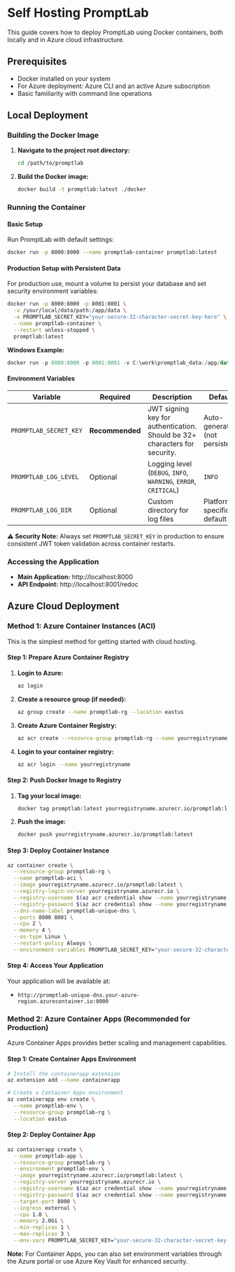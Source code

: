 # Self Hosting PromptLab

This guide covers how to deploy PromptLab using Docker containers, both locally and in Azure cloud infrastructure.

## Prerequisites

- Docker installed on your system
- For Azure deployment: Azure CLI and an active Azure subscription
- Basic familiarity with command line operations

## Local Deployment

### Building the Docker Image

1. **Navigate to the project root directory:**
   ```bash
   cd /path/to/promptlab
   ```

2. **Build the Docker image:**
   ```bash
   docker build -t promptlab:latest ./docker
   ```

### Running the Container

#### Basic Setup

Run PromptLab with default settings:

```bash
docker run -p 8000:8000 --name promptlab-container promptlab:latest
```

#### Production Setup with Persistent Data

For production use, mount a volume to persist your database and set security environment variables:

```bash
docker run -p 8000:8000 -p 8001:8001 \
  -v /your/local/data/path:/app/data \
  -e PROMPTLAB_SECRET_KEY="your-secure-32-character-secret-key-here" \
  --name promptlab-container \
  --restart unless-stopped \
  promptlab:latest
```

**Windows Example:**
```powershell
docker run -p 8000:8000 -p 8001:8001 -v C:\work\promptlab_data:/app/data -e PROMPTLAB_SECRET_KEY="your-secure-32-character-secret-key-here" --name promptlab-container --restart unless-stopped promptlab:latest
```

#### Environment Variables

| Variable | Required | Description | Default |
|----------|----------|-------------|---------|
| `PROMPTLAB_SECRET_KEY` | **Recommended** | JWT signing key for authentication. Should be 32+ characters for security. | Auto-generated (not persistent) |
| `PROMPTLAB_LOG_LEVEL` | Optional | Logging level (`DEBUG`, `INFO`, `WARNING`, `ERROR`, `CRITICAL`) | `INFO` |
| `PROMPTLAB_LOG_DIR` | Optional | Custom directory for log files | Platform-specific default |

**⚠️ Security Note:** Always set `PROMPTLAB_SECRET_KEY` in production to ensure consistent JWT token validation across container restarts.

### Accessing the Application

- **Main Application:** http://localhost:8000
- **API Endpoint:** http://localhost:8001/redoc

## Azure Cloud Deployment

### Method 1: Azure Container Instances (ACI)

This is the simplest method for getting started with cloud hosting.

#### Step 1: Prepare Azure Container Registry

1. **Login to Azure:**
   ```bash
   az login
   ```

2. **Create a resource group (if needed):**
   ```bash
   az group create --name promptlab-rg --location eastus
   ```

3. **Create Azure Container Registry:**
   ```bash
   az acr create --resource-group promptlab-rg --name yourregistryname --sku Basic
   ```

4. **Login to your container registry:**
   ```bash
   az acr login --name yourregistryname
   ```

#### Step 2: Push Docker Image to Registry

1. **Tag your local image:**
   ```bash
   docker tag promptlab:latest yourregistryname.azurecr.io/promptlab:latest
   ```

2. **Push the image:**
   ```bash
   docker push yourregistryname.azurecr.io/promptlab:latest
   ```

#### Step 3: Deploy Container Instance

```bash
az container create \
  --resource-group promptlab-rg \
  --name promptlab-aci \
  --image yourregistryname.azurecr.io/promptlab:latest \
  --registry-login-server yourregistryname.azurecr.io \
  --registry-username $(az acr credential show --name yourregistryname --query username --output tsv) \
  --registry-password $(az acr credential show --name yourregistryname --query passwords[0].value --output tsv) \
  --dns-name-label promptlab-unique-dns \
  --ports 8000 8001 \
  --cpu 2 \
  --memory 4 \
  --os-type Linux \
  --restart-policy Always \
  --environment-variables PROMPTLAB_SECRET_KEY="your-secure-32-character-secret-key-here"
```

#### Step 4: Access Your Application

Your application will be available at:
- `http://promptlab-unique-dns.your-azure-region.azurecontainer.io:8000`

### Method 2: Azure Container Apps (Recommended for Production)

Azure Container Apps provides better scaling and management capabilities.

#### Step 1: Create Container Apps Environment

```bash
# Install the containerapp extension
az extension add --name containerapp

# Create a Container Apps environment
az containerapp env create \
  --name promptlab-env \
  --resource-group promptlab-rg \
  --location eastus
```

#### Step 2: Deploy Container App

```bash
az containerapp create \
  --name promptlab-app \
  --resource-group promptlab-rg \
  --environment promptlab-env \
  --image yourregistryname.azurecr.io/promptlab:latest \
  --registry-server yourregistryname.azurecr.io \
  --registry-username $(az acr credential show --name yourregistryname --query username --output tsv) \
  --registry-password $(az acr credential show --name yourregistryname --query passwords[0].value --output tsv) \
  --target-port 8000 \
  --ingress external \
  --cpu 1.0 \
  --memory 2.0Gi \
  --min-replicas 1 \
  --max-replicas 3 \
  --env-vars PROMPTLAB_SECRET_KEY="your-secure-32-character-secret-key-here"
```

**Note:** For Container Apps, you can also set environment variables through the Azure portal or use Azure Key Vault for enhanced security.
